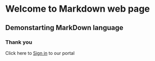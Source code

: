 # Welcome to Markdown web page
## Demonstarting MarkDown language
### Thank you
Click here to [Sign in](login.html) to our portal
